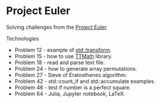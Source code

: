 # Project Euler

Solving challenges from the [Project Euler](https://projecteuler.net/).

Technologies
* Problem 12 - example of [std::transform](https://en.cppreference.com/w/cpp/algorithm/transform).
* Problem 15 - how to use [TTMath](https://www.ttmath.org/) library.
* Problem 18 - read and parse text file.
* Problem 24 - how to generate array permutations.
* Problem 27 - Sieve of Eratosthenes algorithm.
* Problem 42 - std::count_if and std::accumulate examples.
* Problem 46 - test if number is a perfect square.
* Problem 64 - Julia, Jupyter notebook, LaTeX.
